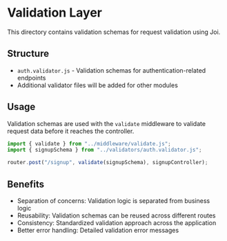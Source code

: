 # Validation Layer

This directory contains validation schemas for request validation using Joi.

## Structure

- `auth.validator.js` - Validation schemas for authentication-related endpoints
- Additional validator files will be added for other modules

## Usage

Validation schemas are used with the `validate` middleware to validate request data before it reaches the controller.

```typescript
import { validate } from "../middleware/validate.js";
import { signupSchema } from "../validators/auth.validator.js";

router.post("/signup", validate(signupSchema), signupController);
```

## Benefits

- Separation of concerns: Validation logic is separated from business logic
- Reusability: Validation schemas can be reused across different routes
- Consistency: Standardized validation approach across the application
- Better error handling: Detailed validation error messages
